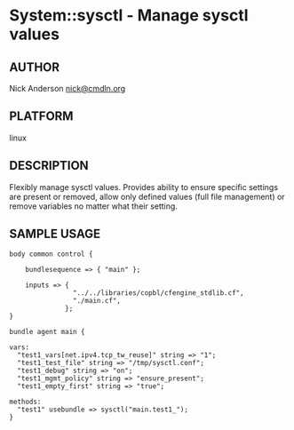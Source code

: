 # System::sysctl - Manage sysctl values
## AUTHOR
Nick Anderson <nick@cmdln.org>

## PLATFORM
linux

## DESCRIPTION
Flexibly manage sysctl values. Provides ability to ensure specific
settings are present or removed, allow only defined values (full file
management) or remove variables no matter what their setting.

## SAMPLE USAGE

    body common control {

        bundlesequence => { "main" };

        inputs => { 
                    "../../libraries/copbl/cfengine_stdlib.cf",
                    "./main.cf",
                  };
    }

    bundle agent main {

    vars:
      "test1_vars[net.ipv4.tcp_tw_reuse]" string => "1";
      "test1_test_file" string => "/tmp/sysctl.conf";
      "test1_debug" string => "on";
      "test1_mgmt_policy" string => "ensure_present";
      "test1_empty_first" string => "true";

    methods:
      "test1" usebundle => sysctl("main.test1_");
    }

